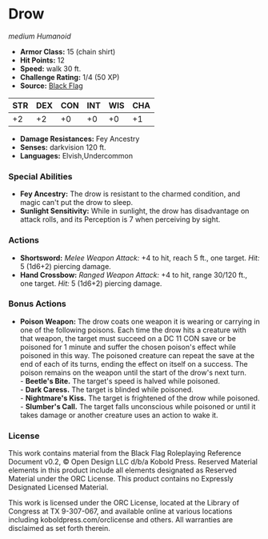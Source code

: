 # Drow

*medium* *Humanoid*

- **Armor Class:** 15 (chain shirt)
- **Hit Points:** 12 
- **Speed:** walk 30 ft.
- **Challenge Rating:** 1/4 (50 XP)
- **Source:** [Black Flag](https://koboldpress.com/kpstore/product/tovrpg-pg-mv/)

| STR | DEX | CON | INT | WIS | CHA |
| --- | --- | --- | --- | --- | --- |
| +2 | +2 | +0 | +0 | +0 | +1 |

- **Damage Resistances:** Fey Ancestry
- **Senses:** darkvision 120 ft.
- **Languages:** Elvish,Undercommon

### Special Abilities

- **Fey Ancestry:** The drow is resistant to the charmed condition, and magic can't put the drow to sleep.
- **Sunlight Sensitivity:** While in sunlight, the drow has disadvantage on attack rolls, and its Perception is 7 when perceiving by sight.

### Actions

- **Shortsword:** _Melee Weapon Attack:_ +4 to hit, reach 5 ft., one target. _Hit:_ 5 (1d6+2) piercing damage.
- **Hand Crossbow:** _Ranged Weapon Attack:_ +4 to hit, range 30/120 ft., one target. _Hit:_ 5 (1d6+2) piercing damage.

### Bonus Actions

- **Poison Weapon:** The drow coats one weapon it is wearing or carrying in one of the following poisons. Each time the drow hits a creature with that weapon, the target must succeed on a DC 11 CON save or be poisoned for 1 minute and suffer the chosen poison's effect while poisoned in this way. The poisoned creature can repeat the save at the end of each of its turns, ending the effect on itself on a success. The poison remains on the weapon until the start of the drow's next turn.<br>- **Beetle's Bite.** The target's speed is halved while poisoned.<br>- **Dark Caress.** The target is blinded while poisoned.<br>- **Nightmare's Kiss.** The target is frightened of the drow while poisoned.<br>- **Slumber's Call.** The target falls unconscious while poisoned or until it takes damage or another creature uses an action to wake it.


### License

This work contains material from the Black Flag Roleplaying Reference Document v0.2, © Open Design LLC d/b/a Kobold Press. Reserved Material elements in this product include all elements designated as Reserved Material under the ORC License. This product contains no Expressly Designated Licensed Material.

This work is licensed under the ORC License, located at the Library of Congress at TX 9-307-067, and available online at various locations including koboldpress.com/orclicense and others. All warranties are disclaimed as set forth therein.
